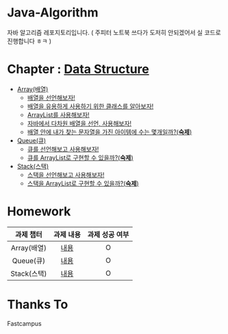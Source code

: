 # Java-Algorithm

자바 알고리즘 레포지토리입니다.
( 주피터 노트북 쓰다가 도저히 안되겠어서 실 코드로 진행합니다 ㅎㅋ )

# Chapter : [Data Structure](https://github.com/BackdevHong/Java-Algorithm/tree/main/Data%20Structure)

-   [Array(배열)](https://github.com/BackdevHong/Java-Algorithm/tree/main/Data%20Structure/Array/src)
    -   [배열을 선언해보자!](https://github.com/BackdevHong/Java-Algorithm/blob/main/Data%20Structure/Array/src/ArrayTest.java)
    -   [배열을 유용하게 사용하기 위한 클래스를 알아보자!](https://github.com/BackdevHong/Java-Algorithm/blob/main/Data%20Structure/Array/src/ArraysClassTest.java)
    -   [ArrayList를 사용해보자!](https://github.com/BackdevHong/Java-Algorithm/blob/main/Data%20Structure/Array/src/ArrayListClassTest.java)
    -   [자바에서 다차원 배열을 선언, 사용해보자!](https://github.com/BackdevHong/Java-Algorithm/blob/main/Data%20Structure/Array/src/MultidimensionalArrayTest.java)
    -   [배열 안에 내가 찾는 문자열을 가진 아이템에 수는 몇개일까?(**숙제**)](https://github.com/BackdevHong/Java-Algorithm/blob/main/Data%20Structure/Array/src/ArrayHomework.java)
-   [Queue(큐)](https://github.com/BackdevHong/Java-Algorithm/tree/main/Data%20Structure/Queue/src)
    -   [큐를 선언해보고 사용해보자!](https://github.com/BackdevHong/Java-Algorithm/blob/main/Data%20Structure/Queue/src/QueueClassTest.java)
    -   [큐를 ArrayList로 구현할 수 있을까?(**숙제**)](https://github.com/BackdevHong/Java-Algorithm/blob/main/Data%20Structure/Queue/src/QueueHomework.java)
-   [Stack(스택)](https://github.com/BackdevHong/Java-Algorithm/tree/main/Data%20Structure/Stack/src)
    -   [스택을 선언해보고 사용해보자!](https://github.com/BackdevHong/Java-Algorithm/blob/main/Data%20Structure/Stack/src/StackClassTest.java)
    -   [스택을 ArrayList로 구현할 수 있을까?(**숙제**)](https://github.com/BackdevHong/Java-Algorithm/blob/main/Data%20Structure/Stack/src/StackHomework.java)

# Homework

|  과제 챕터  |                                      과제 내용                                       | 과제 성공 여부 |
| :---------: | :----------------------------------------------------------------------------------: | :------------: |
| Array(배열) |      [내용](https://backdevhong.notion.site/1-5236f666615c4c1ea15e2395b3663ea2)      |       O        |
|  Queue(큐)  | [내용](https://backdevhong.notion.site/2-ArrayList-913dc652dc0b4ffab1b7a4f2f6c8954e) |       O        |
| Stack(스택) | [내용](https://backdevhong.notion.site/3-ArrayList-f47e9bb614674cc5b5c237d326ffa5c8) |       O        |

# Thanks To

Fastcampus
